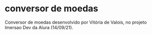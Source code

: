 # conversor de moedas
 Conversor de moedas desenvolvido por Vitória de Valois, no projeto Imersao Dev da Alura (14/09/21).
